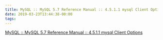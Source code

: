 ```yaml
---
title: MySQL :: MySQL 5.7 Reference Manual :: 4.5.1.1 mysql Client Options
date: 2019-03-23T13:44:38-00:00
tags:
---
```


[MySQL :: MySQL 5.7 Reference Manual :: 4.5.1.1 mysql Client Options](https://dev.mysql.com/doc/refman/5.7/en/mysql-command-options.html)
